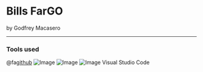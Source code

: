 # Bills FarGO

by Godfrey Macasero

---

### Tools used

@fa[github]()
![Image](assests/docker.png)
![Image](assests/postgresql.png)
![Image](assests/vscode.png) Visual Studio Code
